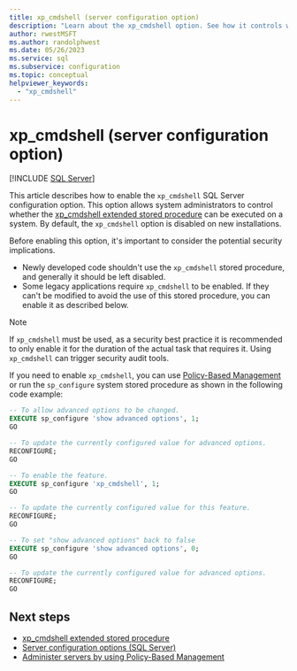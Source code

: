 ```yaml
---
title: xp_cmdshell (server configuration option)
description: "Learn about the xp_cmdshell option. See how it controls whether SQL Server can run the xp_cmdshell extended stored procedure. Find out how to turn it on."
author: rwestMSFT
ms.author: randolphwest
ms.date: 05/26/2023
ms.service: sql
ms.subservice: configuration
ms.topic: conceptual
helpviewer_keywords:
  - "xp_cmdshell"
---
```

# xp_cmdshell (server configuration option)

[!INCLUDE [SQL Server](../../includes/applies-to-version/sqlserver.md)]

This article describes how to enable the `xp_cmdshell` SQL Server configuration option. This option allows system administrators to control whether the [xp_cmdshell extended stored procedure](../../relational-databases/system-stored-procedures/xp-cmdshell-transact-sql.md) can be executed on a system. By default, the `xp_cmdshell` option is disabled on new installations.

Before enabling this option, it's important to consider the potential security implications.

- Newly developed code shouldn't use the `xp_cmdshell` stored procedure, and generally it should be left disabled.
- Some legacy applications require `xp_cmdshell` to be enabled. If they can't be modified to avoid the use of this stored procedure, you can enable it as described below.

> [!NOTE]  
> If `xp_cmdshell` must be used, as a security best practice it is recommended to only enable it for the duration of the actual task that requires it. Using `xp_cmdshell` can trigger security audit tools.

If you need to enable `xp_cmdshell`, you can use [Policy-Based Management](../../relational-databases/policy-based-management/administer-servers-by-using-policy-based-management.md) or run the `sp_configure` system stored procedure as shown in the following code example:

``` sql
-- To allow advanced options to be changed.
EXECUTE sp_configure 'show advanced options', 1;
GO

-- To update the currently configured value for advanced options.
RECONFIGURE;
GO

-- To enable the feature.
EXECUTE sp_configure 'xp_cmdshell', 1;
GO

-- To update the currently configured value for this feature.
RECONFIGURE;
GO

-- To set "show advanced options" back to false
EXECUTE sp_configure 'show advanced options', 0;
GO

-- To update the currently configured value for advanced options.
RECONFIGURE;
GO
```

## Next steps

- [xp_cmdshell extended stored procedure](../../relational-databases/system-stored-procedures/xp-cmdshell-transact-sql.md)
- [Server configuration options (SQL Server)](server-configuration-options-sql-server.md)
- [Administer servers by using Policy-Based Management](../../relational-databases/policy-based-management/administer-servers-by-using-policy-based-management.md)

